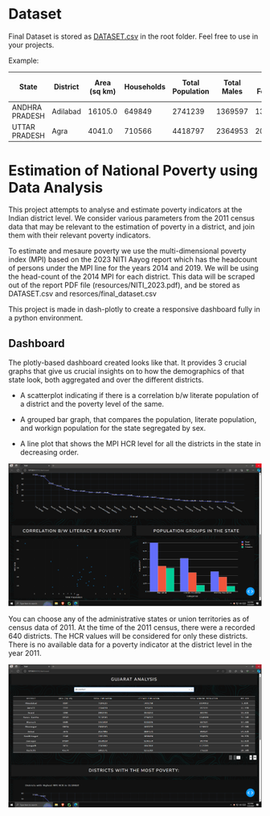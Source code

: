 # Dataset

Final Dataset is stored as [DATASET.csv](https://github.com/tam0w/poverty_data/blob/master/DATESET.csv) in the root folder. Feel free to use in your projects. 

Example:

|State         |District|Area (sq km)|Households|Total Population|Total Males|Total Females|Literate Population|Literate Males|Literate Females|Illiterate Population|Males Illiterates|Female Illiterates|Total Working Population|Total Working Males|Total Working Females|Unemployed Population|Unemployed Males|Unemployed Females|ST    |SC    |Hindus |Muslims|Sikhs|Buddhists|Jains|Others_Religions|Religion_Not_Stated|Households.1|Rural_Households|Urban_Households|Households_with_Internet|MPI HCR|
|--------------|--------|------------|----------|----------------|-----------|-------------|-------------------|--------------|----------------|---------------------|-----------------|------------------|------------------------|-------------------|---------------------|---------------------|----------------|------------------|------|------|-------|-------|-----|---------|-----|----------------|-------------------|------------|----------------|----------------|------------------------|-------|
|ANDHRA PRADESH|Adilabad|16105.0     |649849    |2741239         |1369597    |1371642      |1483347            |856350        |156831          |1257892              |513247           |744645            |1323667                 |748939             |574728               |1417572              |620658          |796914            |495794|488596|2399901|275970 |1377 |25510    |617  |322             |22120              |817714      |597466          |220248          |5512                    |27.12% |
|UTTAR PRADESH |Agra    |4041.0      |710566    |4418797         |2364953    |2053844      |2680510            |1614594       |127908          |1738287              |750359           |987928            |1389844                 |1119701            |270143               |3028953              |1245252         |1783701           |7255  |991325|3922718|411313 |12057|4049     |21508|384             |36692              |903823      |496971          |406852          |27183                   |32.83% |


# Estimation of National Poverty using Data Analysis

This project attempts to analyse and estimate poverty indicators at the Indian district level. We consider various parameters from the 2011 census data that may be relevant to the estimation of poverty in a district, and join them with their relevant poverty indicators. 

To estimate and mesaure poverty we use the multi-dimensional poverty index (MPI) based on the 2023 NITI Aayog report which has the headcount of persons under the MPI line for the years 2014 and 2019. We will be using the head-count of the 2014 MPI for each district. This data will be scraped out of the report PDF file (resources/NITI_2023.pdf), and be stored as DATASET.csv and resorces/final_dataset.csv

This project is made in dash-plotly to create a responsive dashboard fully in a python environment.

## Dashboard

The plotly-based dashboard created looks like that. It provides 3 crucial graphs that give us crucial insights on to how the demographics of that state look, both aggregated and over the different districts.  

- A scatterplot indicating if there is a correlation b/w literate population of a district and the poverty level of the same.

- A grouped bar graph, that compares the population, literate population, and workign population for the state segregated by sex.

- A line plot that shows the MPI HCR level for all the districts in the state in decreasing order.

<img title="" src="https://github.com/tam0w/poverty_data/blob/master/assets/use2.png?raw=true" alt="" width="800">

You can choose any of the administrative states or union territories as of census data of 2011. At the time of the 2011 census, there were a recorded 640 districts. The HCR values will be considered for only these districts. There is no available data for a poverty indicator at the district level in the year 2011.

<img title="" style="text-align:center" src="https://github.com/tam0w/poverty_data/blob/master/assets/use1.png?raw=true" alt="" width="800">


